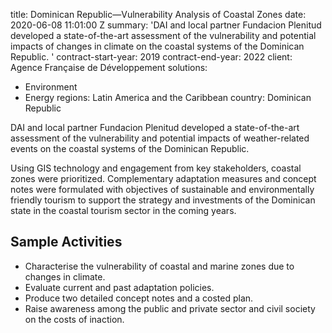 
title: Dominican Republic—Vulnerability Analysis of Coastal Zones
date: 2020-06-08 11:01:00 Z
summary: 'DAI and local partner Fundacion Plenitud developed a state-of-the-art assessment
  of the vulnerability and potential impacts of changes in climate on the coastal
  systems of the Dominican Republic. '
contract-start-year: 2019
contract-end-year: 2022
client: Agence Française de Développement
solutions:
- Environment
- Energy
regions: Latin America and the Caribbean
country: Dominican Republic


DAI and local partner Fundacion Plenitud developed a state-of-the-art assessment of the vulnerability and potential impacts of weather-related events on the coastal systems of the Dominican Republic.

Using GIS technology and engagement from key stakeholders, coastal zones were prioritized. Complementary adaptation measures and concept notes were formulated with objectives of sustainable and environmentally friendly tourism to support the strategy and investments of the Dominican state in the coastal tourism sector in the coming years.

## Sample Activities

* Characterise the vulnerability of coastal and marine zones due to changes in climate.
* Evaluate current and past adaptation policies.
* Produce two detailed concept notes and a costed plan.
* Raise awareness among the public and private sector and civil society on the costs of inaction.
